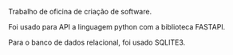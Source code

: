 
Trabalho de oficina de criação de software.

Foi usado para API a linguagem python com a biblioteca FASTAPI.

Para o banco de dados relacional, foi usado SQLITE3.

